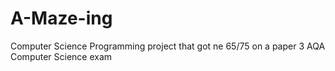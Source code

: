 # A-Maze-ing
Computer Science Programming project that got ne 65/75 on a paper 3 AQA Computer Science exam
